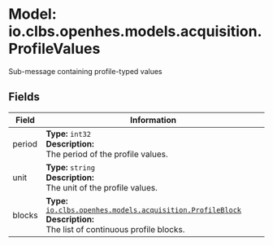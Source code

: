 # Model: io.clbs.openhes.models.acquisition.ProfileValues

Sub-message containing profile-typed values

## Fields

| Field | Information |
| --- | --- |
| period | <b>Type:</b> `int32`<br><b>Description:</b><br>The period of the profile values. |
| unit | <b>Type:</b> `string`<br><b>Description:</b><br>The unit of the profile values. |
| blocks | <b>Type:</b> [`io.clbs.openhes.models.acquisition.ProfileBlock`](model-io-clbs-openhes-models-acquisition-profileblock.md)<br><b>Description:</b><br>The list of continuous profile blocks. |

